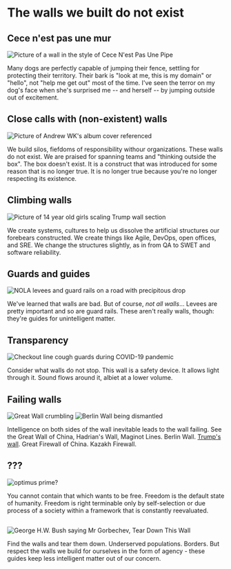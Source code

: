 # The walls we built do not exist

## Cece n'est pas une mur

![Picture of a wall in the style of Cece N'est Pas Une Pipe](#)

Many dogs are perfectly capable of jumping their fence, settling for protecting their territory.
Their bark is "look at me, this is my domain" or "hello", not "help me get out" most of the time.
I've seen the terror on my dog's face when she's surprised me -- and herself -- by jumping outside out of excitement.

## Close calls with (non-existent) walls

![Picture of Andrew WK's album cover referenced](#)

We build silos, fiefdoms of responsibility withour organizations.
These walls do not exist.
We are praised for spanning teams and "thinking outside the box".
The box doesn't exist. It is a construct that was introduced for some reason that is no longer true.
It is no longer true because you're no longer respecting its existence.

## Climbing walls

![Picture of 14 year old girls scaling Trump wall section](#)

We create systems, cultures to help us dissolve the artificial structures our forebears constructed.
We create things like Agile, DevOps, open offices, and SRE.
We change the structures slightly, as in from QA to SWET and software reliability.

## Guards and guides

![NOLA levees and guard rails on a road with precipitous drop](#)

We've learned that walls are bad.
But of course, _not all walls_...
Levees are pretty important and so are guard rails.
These aren't really walls, though: they're guides for unintelligent matter.

## Transparency

![Checkout line cough guards during COVID-19 pandemic](#)

Consider what walls do not stop.
This wall is a safety device.
It allows light through it.
Sound flows around it, albiet at a lower volume.

## Failing walls

![Great Wall crumbling](#)
![Berlin Wall being dismantled](#)

Intelligence on both sides of the wall inevitable leads to the wall failing.
See the Great Wall of China, Hadrian's Wall, Maginot Lines.
Berlin Wall.
[Trump's wall](https://www.cnn.com/2020/01/29/politics/us-border-wall-falls-over-high-winds/index.html).
Great Firewall of China. Kazakh Firewall.

## ???

![optimus prime?](#)

You cannot contain that which wants to be free.
Freedom is the default state of humanity.
Freedom is right terminable only by self-selection or due process of a society within a framework that is constantly reevaluated.

##

![George H.W. Bush saying Mr Gorbechev, Tear Down This Wall](#)

Find the walls and tear them down.
Underserved populations.
Borders.
But respect the walls we build for ourselves in the form of agency - these guides keep less intelligent matter out of our concern.

